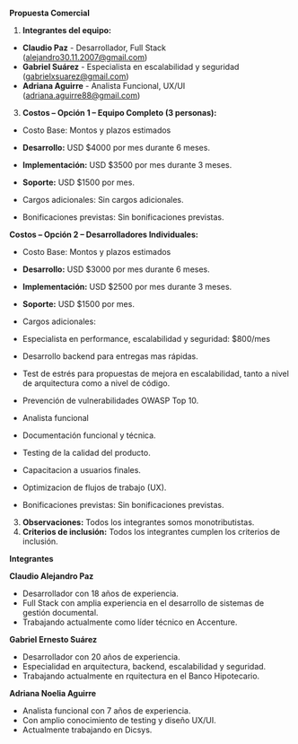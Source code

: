 **Propuesta Comercial**

1. **Integrantes del equipo:**

- **Claudio Paz** - Desarrollador, Full Stack ([alejandro30.11.2007@gmail.com](mailto:alejandro30.11.2007@gmail.com))
- **Gabriel Suárez** - Especialista en escalabilidad y seguridad ([gabrielxsuarez@gmail.com](mailto:gabrielxsuarez@gmail.com))
- **Adriana Aguirre** - Analista Funcional, UX/UI ([adriana.aguirre88@gmail.com](mailto:adriana.aguirre88@gmail.com))

3. **Costos – Opción 1 – Equipo Completo (3 personas):**

- Costo Base: Montos y plazos estimados

- **Desarrollo:** USD $4000 por mes durante 6 meses.
- **Implementación:** USD $3500 por mes durante 3 meses.
- **Soporte:** USD $1500 por mes.

- Cargos adicionales: Sin cargos adicionales.
- Bonificaciones previstas: Sin bonificaciones previstas.

**Costos – Opción 2 – Desarrolladores Individuales:**

- Costo Base: Montos y plazos estimados

- **Desarrollo:** USD $3000 por mes durante 6 meses.
- **Implementación:** USD $2500 por mes durante 3 meses.
- **Soporte:** USD $1500 por mes.

- Cargos adicionales:

- Especialista en performance, escalabilidad y seguridad: $800/mes

- Desarrollo backend para entregas mas rápidas.
- Test de estrés para propuestas de mejora en escalabilidad, tanto a nivel de arquitectura como a nivel de código.
- Prevención de vulnerabilidades OWASP Top 10.

- Analista funcional

- Documentación funcional y técnica.
- Testing de la calidad del producto.
- Capacitacion a usuarios finales.
- Optimizacion de flujos de trabajo (UX).

- Bonificaciones previstas: Sin bonificaciones previstas.

3. **Observaciones:** Todos los integrantes somos monotributistas.
4. **Criterios de inclusión:** Todos los integrantes cumplen los criterios de inclusión.

**Integrantes**

**Claudio Alejandro Paz**

- Desarrollador con 18 años de experiencia.
- Full Stack con amplia experiencia en el desarrollo de sistemas de gestión documental.
- Trabajando actualmente como líder técnico en Accenture.

**Gabriel Ernesto Suárez**

- Desarrollador con 20 años de experiencia.
- Especialidad en arquitectura, backend, escalabilidad y seguridad.
- Trabajando actualmente en rquitectura en el Banco Hipotecario.

**Adriana Noelia Aguirre**

- Analista funcional con 7 años de experiencia.
- Con amplio conocimiento de testing y diseño UX/UI.
- Actualmente trabajando en Dicsys.